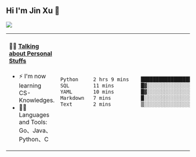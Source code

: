 
## Hi I'm Jin Xu 👋
![](https://komarev.com/ghpvc/?username=jiayouxujin&color=brightgreen&label=PROFILE+VIEWS)



<table align="center">
<tr>
<td valign="top" width="60%">

#### 🏋️‍♀️ <a href="https://github.com/jiayouxujin" target="_blank">Talking about Personal Stuffs</a>
<!-- recent_releases starts -->

- ⚡  I'm now learning CS-Knowledges.  
- 🏊‍♂️ Languages and Tools: Go、Java、Python、C
<!-- recent_releases ends -->
</td>
<td>
 
<!--START_SECTION:waka-->

```txt
Python     2 hrs 9 mins    ████████████████████░░░░░   80.48 %
SQL        11 mins         █▓░░░░░░░░░░░░░░░░░░░░░░░   06.85 %
YAML       10 mins         █▓░░░░░░░░░░░░░░░░░░░░░░░   06.78 %
Markdown   7 mins          █░░░░░░░░░░░░░░░░░░░░░░░░   04.49 %
Text       2 mins          ▒░░░░░░░░░░░░░░░░░░░░░░░░   01.40 %
```

<!--END_SECTION:waka-->
 
</td>
</tr>
</table>





